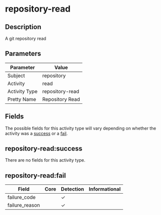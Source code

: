 repository-read
===============

Description
-----------
A git repository read

Parameters
----------
| Parameter     | Value           |
| ------------- | --------------- |
| Subject       | repository      |
| Activity      | read            |
| Activity Type | repository-read |
| Pretty Name   | Repository Read |


Fields
------

The possible fields for this activity type will vary depending on whether the activity was a [success](#repository-readsuccess) or a [fail](#repository-readfail).


repository-read:success
-----------------------

There are no fields for this activity type.


repository-read:fail
--------------------

| Field          | Core | Detection | Informational |
| -------------- | ---- | --------- | ------------- |
| failure_code   |      | &#10003;  |               |
| failure_reason |      | &#10003;  |               |